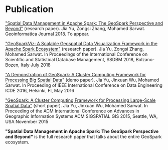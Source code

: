 # Publication

["Spatial Data Management in Apache Spark: The
GeoSpark Perspective and Beyond"](http://www.public.asu.edu/~jiayu2/geospark/publication/GeoSpark_Geoinformatica_2018.pdf) (research paper). Jia Yu, Zongsi Zhang, Mohamed Sarwat. Geoinformatica Journal 2018. To appear.

["GeoSparkViz: A Scalable Geospatial Data Visualization Framework in the Apache Spark Ecosystem"](http://www.public.asu.edu/~jiayu2/geospark/publication/geosparkviz-ssdbm-2018.pdf) (research paper). Jia Yu, Zongsi Zhang, Mohamed Sarwat. In Proceedings of the International Conference on Scientific and Statistical Database Management, SSDBM 2018, Bolzano-Bozen, Italy July 2018

 ["A Demonstration of GeoSpark: A Cluster Computing Framework for Processing Big Spatial Data"](http://www.public.asu.edu/~jiayu2/geospark/publication/GeoSpark_DemoPaper.pdf) (demo paper). Jia Yu, Jinxuan Wu, Mohamed Sarwat. In Proceeding of IEEE International Conference on Data Engineering ICDE 2016, Helsinki, FI, May 2016

 ["GeoSpark: A Cluster Computing Framework for Processing Large-Scale Spatial Data"](http://www.public.asu.edu/~jiayu2/geospark/publication/GeoSpark_ShortPaper.pdf) (short paper). Jia Yu, Jinxuan Wu, Mohamed Sarwat. In Proceeding of the ACM International Conference on Advances in Geographic Information Systems ACM SIGSPATIAL GIS 2015, Seattle, WA, USA November 2015

**"Spatial Data Management in Apache Spark: The
GeoSpark Perspective and Beyond"** is the full research paper that talks about the entire GeoSpark ecosystem.